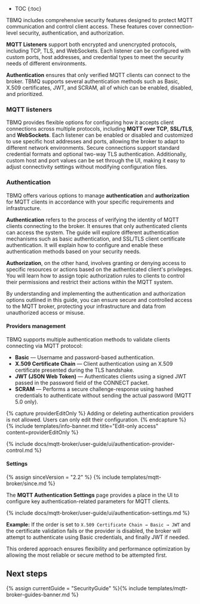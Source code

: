 * TOC
{:toc}

TBMQ includes comprehensive security features designed to protect MQTT communication and control client access. These features cover connection-level security, authentication, and authorization.

**MQTT Listeners** support both encrypted and unencrypted protocols, including TCP, TLS, and WebSockets. Each listener can be configured with custom ports, host addresses, and credential types to meet the security needs of different environments.

**Authentication** ensures that only verified MQTT clients can connect to the broker. TBMQ supports several authentication methods such as Basic, X.509 certificates, JWT, and SCRAM, all of which can be enabled, disabled, and prioritized.

### MQTT listeners

TBMQ provides flexible options for configuring how it accepts client connections across multiple protocols, including **MQTT over TCP**, **SSL/TLS**, and **WebSockets**.
Each listener can be enabled or disabled and customized to use specific host addresses and ports, allowing the broker to adapt to different network environments. 
Secure connections support standard credential formats and optional two-way TLS authentication.
Additionally, custom host and port values can be set through the UI, making it easy to adjust connectivity settings without modifying configuration files.

### Authentication

TBMQ offers various options to manage **authentication** and **authorization** for MQTT clients in accordance with your specific requirements and infrastructure.

**Authentication** refers to the process of verifying the identity of MQTT clients connecting to the broker.
It ensures that only authenticated clients can access the system.
The guide will explore different authentication mechanisms such as basic authentication, and SSL/TLS client certificate authentication.
It will explain how to configure and enable these authentication methods based on your security needs.

**Authorization**, on the other hand, involves granting or denying access to specific resources or actions based on the authenticated client's privileges.
You will learn how to assign topic authorization rules to clients to control their permissions and restrict their actions within the MQTT system.

By understanding and implementing the authentication and authorization options outlined in this guide,
you can ensure secure and controlled access to the MQTT broker, protecting your infrastructure and data from unauthorized access or misuse.

#### Providers management

TBMQ supports multiple authentication methods to validate clients connecting via MQTT protocol:
- **Basic** — Username and password-based authentication.
- **X.509 Certificate Chain** — Client authentication using an X.509 certificate presented during the TLS handshake.
- **JWT (JSON Web Token)** — Authenticates clients using a signed JWT passed in the password field of the CONNECT packet.
- **SCRAM** — Performs a secure challenge-response using hashed credentials to authenticate without sending the actual password (MQTT 5.0 only).

{% capture providerEditOnly %}
Adding or deleting authentication providers is not allowed. Users can only edit their configuration.
{% endcapture %}
{% include templates/info-banner.md title="Edit-only access" content=providerEditOnly %}

{% include docs/mqtt-broker/user-guide/ui/authentication-provider-control.md %}

#### Settings

{% assign sinceVersion = "2.2" %}
{% include templates/mqtt-broker/since.md %}

The **MQTT Authentication Settings** page provides a place in the UI to configure key authentication-related parameters for MQTT clients. 

{% include docs/mqtt-broker/user-guide/ui/authentication-settings.md %}

**Example:** If the order is set to `X.509 Certificate Chain → Basic → JWT` and the certificate validation fails or the provider is disabled, the broker will attempt to authenticate using Basic credentials, and finally JWT if needed.

This ordered approach ensures flexibility and performance optimization by allowing the most reliable or secure method to be attempted first.

## Next steps

{% assign currentGuide = "SecurityGuide" %}{% include templates/mqtt-broker-guides-banner.md %}
